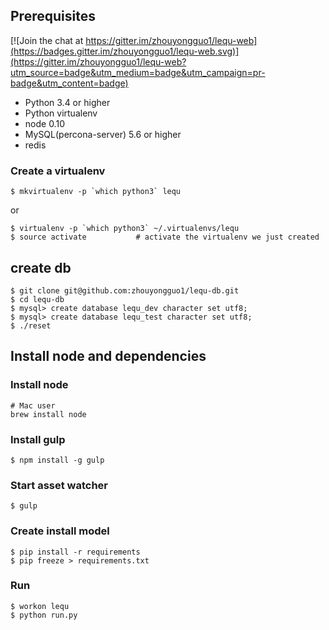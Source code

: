 ## Prerequisites

[![Join the chat at https://gitter.im/zhouyongguo1/lequ-web](https://badges.gitter.im/zhouyongguo1/lequ-web.svg)](https://gitter.im/zhouyongguo1/lequ-web?utm_source=badge&utm_medium=badge&utm_campaign=pr-badge&utm_content=badge)

* Python 3.4 or higher
* Python virtualenv
* node 0.10
* MySQL(percona-server) 5.6 or higher
* redis


### Create a virtualenv

    $ mkvirtualenv -p `which python3` lequ

 or

    $ virtualenv -p `which python3` ~/.virtualenvs/lequ
    $ source activate           # activate the virtualenv we just created

## create db
    $ git clone git@github.com:zhouyongguo1/lequ-db.git
    $ cd lequ-db
    $ mysql> create database lequ_dev character set utf8;
    $ mysql> create database lequ_test character set utf8;
    $ ./reset
   
## Install node and dependencies
    
### Install node
    # Mac user
    brew install node
    
### Install gulp
    $ npm install -g gulp
    
### Start asset watcher
    $ gulp


### Create install model
    $ pip install -r requirements
    $ pip freeze > requirements.txt
    
    
### Run
    $ workon lequ
    $ python run.py



    